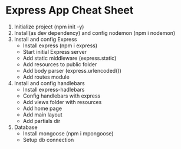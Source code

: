 # Express App Cheat Sheet

1. Initialize project (npm init -y)
2. Install(as dev dependency) and config nodemon (npm i nodemon)
3. Install and config Express
   * Install express (npm i express)
   * Start initial Express server
   * Add static middleware (express.static)
   * Add resources to public folder
   * Add body parser (express.urlencoded())
   * Add routes module
4. Install and config handlebars   
   * Install express-hadlebars
   * Config handlebars with express
   * Add views folder with resources
   * Add home page
   * Add main layout
   * Add partials dir
5. Database
   * Install mongoose (npm i mpongoose) 
   * Setup db connection
